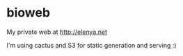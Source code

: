 bioweb
======

My private web at http://elenya.net

I'm using cactus and S3 for static generation and serving :)